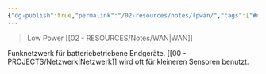 ```yaml
---
{"dg-publish":true,"permalink":"/02-resources/notes/lpwan/","tags":["#netzwerk"],"noteIcon":"","updated":"2024-06-10T02:02:17.753+02:00"}
---
```


> Low Power [[02 - RESOURCES/Notes/WAN\|WAN]]

Funknetzwerk für batteriebetriebene Endgeräte. [[00 - PROJECTS/Netzwerk\|Netzwerk]] wird oft für kleineren Sensoren benutzt.